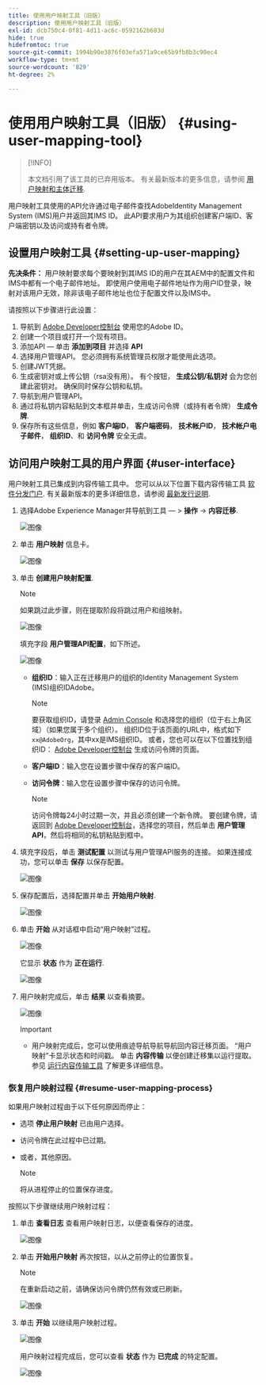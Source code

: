 ```yaml
---
title: 使用用户映射工具（旧版）
description: 使用用户映射工具（旧版）
exl-id: dcb750c4-0f81-4d11-ac6c-0592162b683d
hide: true
hidefromtoc: true
source-git-commit: 1994b90e3876f03efa571a9ce65b9fb8b3c90ec4
workflow-type: tm+mt
source-wordcount: '829'
ht-degree: 2%

---
```


# 使用用户映射工具（旧版） {#using-user-mapping-tool}

>[!INFO]
>
>本文档引用了该工具的已弃用版本。 有关最新版本的更多信息，请参阅 [用户映射和主体迁移](/help/journey-migration/content-transfer-tool/using-content-transfer-tool/user-mapping-and-migration.md).

用户映射工具使用的API允许通过电子邮件查找AdobeIdentity Management System (IMS)用户并返回其IMS ID。 此API要求用户为其组织创建客户端ID、客户端密钥以及访问或持有者令牌。

## 设置用户映射工具 {#setting-up-user-mapping}

**先决条件：** 用户映射要求每个要映射到其IMS ID的用户在其AEM中的配置文件和IMS中都有一个电子邮件地址。 即使用户使用电子邮件地址作为用户ID登录，映射对该用户无效，除非该电子邮件地址也位于配置文件以及IMS中。

请按照以下步骤进行此设置：

1. 导航到 [Adobe Developer控制台](https://developer.adobe.com/console/) 使用您的Adobe ID。
1. 创建一个项目或打开一个现有项目。
1. 添加API — 单击 **添加到项目** 并选择 **API**
1. 选择用户管理API。 您必须拥有系统管理员权限才能使用此选项。
1. 创建JWT凭据。
1. 生成密钥对或上传公钥（rsa没有用）。 有个按钮， **生成公钥/私钥对** 会为您创建此密钥对。 确保同时保存公钥和私钥。
1. 导航到用户管理API。
1. 通过将私钥内容粘贴到文本框并单击，生成访问令牌（或持有者令牌） **生成令牌**.
1. 保存所有这些信息，例如 **客户端ID**， **客户端密码**， **技术帐户ID**， **技术帐户电子邮件**， **组织ID**、和 **访问令牌** 安全无虞。

## 访问用户映射工具的用户界面 {#user-interface}

用户映射工具已集成到内容传输工具中。 您可以从以下位置下载内容传输工具 [软件分发门户](https://experience.adobe.com/#/downloads/content/software-distribution/en/aemcloud.html). 有关最新版本的更多详细信息，请参阅 [最新发行说明](/help/release-notes/release-notes-cloud/release-notes-current.md).

1. 选择Adobe Experience Manager并导航到工具 — > **操作** -> **内容迁移**.

   ![图像](/help/journey-migration/content-transfer-tool/assets-user-mapping/user-mapping-access1.png)

1. 单击 **用户映射** 信息卡。

   ![图像](/help/journey-migration/content-transfer-tool/assets-user-mapping/user-mapping-access2.png)

1. 单击 **创建用户映射配置**.

   >[!NOTE]
   >如果跳过此步骤，则在提取阶段将跳过用户和组映射。

   ![图像](/help/journey-migration/content-transfer-tool/assets-user-mapping/user-mapping-access5.png)

   填充字段 **用户管理API配置**，如下所述。

   ![图像](/help/journey-migration/content-transfer-tool/assets-user-mapping/user-mapping-access3.png)


   * **组织ID**：输入正在迁移用户的组织的Identity Management System (IMS)组织IDAdobe。

     >[!NOTE]
     >要获取组织ID，请登录 [Admin Console](https://adminconsole.adobe.com/) 和选择您的组织（位于右上角区域）（如果您属于多个组织）。 组织ID位于该页面的URL中，格式如下 `xx@AdobeOrg`，其中xx是IMS组织ID。 或者，您也可以在以下位置找到组织ID： [Adobe Developer控制台](https://developer.adobe.com/console/) 生成访问令牌的页面。

   * **客户端ID**：输入您在设置步骤中保存的客户端ID。

   * **访问令牌**：输入您在设置步骤中保存的访问令牌。

     >[!NOTE]
     >访问令牌每24小时过期一次，并且必须创建一个新令牌。 要创建令牌，请返回到 [Adobe Developer控制台](https://developer.adobe.com/console/)，选择您的项目，然后单击 **用户管理API**，然后将相同的私钥粘贴到框中。

1. 填充字段后，单击 **测试配置** 以测试与用户管理API服务的连接。 如果连接成功，您可以单击 **保存** 以保存配置。

   ![图像](/help/journey-migration/content-transfer-tool/assets-user-mapping/user-mapping-access4.png)

1. 保存配置后，选择配置并单击 **开始用户映射**.

   ![图像](/help/journey-migration/content-transfer-tool/assets-user-mapping/user-mapping-landing4.png)

1. 单击 **开始** 从对话框中启动“用户映射”过程。

   ![图像](/help/journey-migration/content-transfer-tool/assets-user-mapping/resume-user-mapping3.png)

   它显示 **状态** 作为 **正在运行**.

   ![图像](/help/journey-migration/content-transfer-tool/assets-user-mapping/user-mapping-start1.png)


1. 用户映射完成后，单击 **结果** 以查看摘要。

   ![图像](/help/journey-migration/content-transfer-tool/assets-user-mapping/user-mapping-landing5.png)

   >[!IMPORTANT]
   >
   >* 用户映射完成后，您可以使用痕迹导航导航导航回内容迁移页面。 “用户映射”卡显示状态和时间戳。 单击 **内容传输** 以便创建迁移集以运行提取。 参见 [运行内容传输工具](https://experienceleague.adobe.com/docs/experience-manager-cloud-service/content/migration-journey/cloud-migration/content-transfer-tool/getting-started-content-transfer-tool.html?lang=en#running-tool) 了解更多详细信息。

### 恢复用户映射过程 {#resume-user-mapping-process}

如果用户映射过程由于以下任何原因而停止：

* 选项 **停止用户映射** 已由用户选择。
* 访问令牌在此过程中已过期。
* 或者，其他原因。

  >[!NOTE]
  >将从进程停止的位置保存进度。

按照以下步骤继续用户映射过程：

1. 单击 **查看日志** 查看用户映射日志，以便查看保存的进度。

   ![图像](/help/journey-migration/content-transfer-tool/assets-user-mapping/resume-user-mapping1.png)

1. 单击 **开始用户映射** 再次按钮，以从之前停止的位置恢复。

   >[!NOTE]
   >在重新启动之前，请确保访问令牌仍然有效或已刷新。

   ![图像](/help/journey-migration/content-transfer-tool/assets-user-mapping/resume-user-mapping2.png)

1. 单击 **开始** 以继续用户映射过程。

   ![图像](/help/journey-migration/content-transfer-tool/assets-user-mapping/resume-user-mapping3.png)

   用户映射过程完成后，您可以查看 **状态** 作为 **已完成** 的特定配置。

   ![图像](/help/journey-migration/content-transfer-tool/assets-user-mapping/resume-user-mapping4.png)
